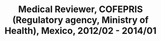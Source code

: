 ---
title: "Medical Reviewer, COFEPRIS (Regulatory agency, Ministry of Health), Mexico, 2012/02 - 2014/01"
excerpt: "
* Conducted regulatory drug assessments, evaluation of the medical dossier of allopathic, biotechnological drugs and vaccines
* Implemented procedures for COFEPRIS 2012 Pan-American Health Organization (PAHO) certification and 2014 World Health Organization (WHO) certification.
* Evaluation of compliance with local regulations of patient education, prescribing information, and marketing materials.
"

collection: portfolio
---